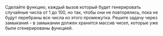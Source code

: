 
Сделайте функцию, каждый вызов который будет генерировать случайные числа от 1 до 100, но так, чтобы они не повторялись, пока не будут перебраны все числа из этого промежутка. 
Решите задачу через замыкания - в замыкании должен хранится массив чисел, которые уже были сгенерированы функцией.

